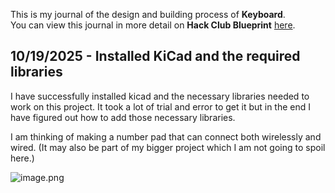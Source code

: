 <!--
  ===================    !!READ THIS NOTICE!!   ====================
  DO NOT edit this file manually. Your changes WILL BE OVERWRITTEN!
  This journal is auto generated and updated by Hack Club Blueprint.
  To edit this file, please edit your journal entries on Blueprint.
  ==================================================================
-->

This is my journal of the design and building process of **Keyboard**.  
You can view this journal in more detail on **Hack Club Blueprint** [here](https://blueprint.hackclub.com/projects/726).


## 10/19/2025 - Installed KiCad and the required libraries  

I have successfully installed kicad and the necessary libraries needed to work on this project. It took a lot of trial and error to get it but in the end I have figured out how to add those necessary libraries.

I am thinking of making a number pad that can connect both wirelessly and wired. (It may also be part of my bigger project which I am not going to spoil here.)

![image.png](https://blueprint.hackclub.com/user-attachments/blobs/proxy/eyJfcmFpbHMiOnsiZGF0YSI6MzMzMSwicHVyIjoiYmxvYl9pZCJ9fQ==--027615782dba6419fded193d9cd3cbec1f5e4185/image.png)
  

